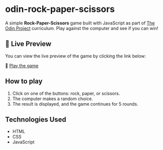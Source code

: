 # odin-rock-paper-scissors

A simple **Rock-Paper-Scissors** game built with JavaScript as part of [The Odin Project](https://www.theodinproject.com/dashboard) curriculum. Play against the computer and see if you can win!

## 🚀 Live Preview

You can view the live preview of the game by clicking the link below:

🔗 [Play the game](https://issakass.github.io/odin-rock-paper-scissors/)

## How to play

1. Click on one of the buttons: rock, paper, or scissors.
2. The computer makes a random choice.
3. The result is displayed, and the game continues for 5 rounds.

## Technologies Used

- HTML
- CSS
- JavaScript
